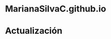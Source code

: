 # MarianaSilvaC.github.io

<!DOCTYPE html>
<html lang="en">
<!-- Start of conviacxes1741736363 Zendesk Widget script -->
<script id="ze-snippet" src="https://static.zdassets.com/ekr/snippet.js?key=8d17b5aa-dd0d-4888-91ed-c7bf0ded1307"> </script>
<!-- End of conviacxes1741736363 Zendesk Widget script -->
<head>
    <meta charset="UTF-8">
    <meta name="viewport" content="width=device-width, initial-scale=1.0">
    <title>Hola veamos si aparece el chat</title>
</head>
<body>
    <h1>Actualización</h1>
</body>
</html>
